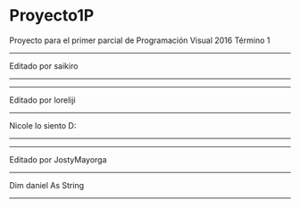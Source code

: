 # Proyecto1P
Proyecto para el primer parcial de Programación Visual 2016 Término 1
***
Editado por saikiro
***
***
Editado por loreliji
***
Nicole lo siento D:
***
***
Editado por JostyMayorga
***
Dim daniel As String
***
